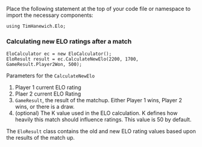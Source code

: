 Place the following statement at the top of your code file or namespace to import the necessary components:
~~~
using TimHanewich.Elo;
~~~

### Calculating new ELO ratings after a match
~~~
EloCalculator ec = new EloCalculator();
EloResult result = ec.CalculateNewElo(2200, 1700, GameResult.Player2Won, 500);
~~~
Parameters for the `CalculateNewElo`
1) Player 1 current ELO rating
2) Plaer 2 current ELO Rating
3) `GameResult`, the result of the matchup.  Either Player 1 wins, Player 2 wins, or there is a draw.
4) (optional) The K value used in the ELO calculation.  K defines how heavily this match should influence ratings.  This value is 50 by default.

The `EloResult` class contains the old and new ELO rating values based upon the results of the match up.
